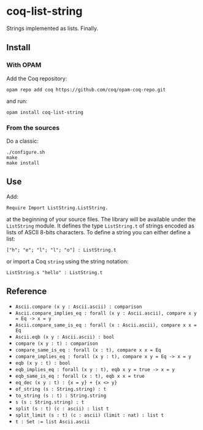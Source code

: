 # coq-list-string
Strings implemented as lists. Finally.

## Install
### With OPAM
Add the Coq repository:

    opam repo add coq https://github.com/coq/opam-coq-repo.git

and run:

    opam install coq-list-string

### From the sources
Do a classic:

    ./configure.sh
    make
    make install

## Use
Add:

    Require Import ListString.ListString.

at the beginning of your source files. The library will be available under the `ListString` module. It defines the type `ListString.t` of strings encoded as lists of ASCII 8-bits characters. To define a string you can either define a list:

    ["h"; "e"; "l"; "l"; "o"] : ListString.t

or import a Coq `string` using the string notation:

    ListString.s "hello" : ListString.t

## Reference
* `Ascii.compare (x y : Ascii.ascii) : comparison`
* `Ascii.compare_implies_eq : forall (x y : Ascii.ascii), compare x y = Eq -> x = y`
* `Ascii.compare_same_is_eq : forall (x : Ascii.ascii), compare x x = Eq`
* `Ascii.eqb (x y : Ascii.ascii) : bool`
* `compare (x y : t) : comparison`
* `compare_same_is_eq : forall (x : t), compare x x = Eq`
* `compare_implies_eq : forall (x y : t), compare x y = Eq -> x = y`
* `eqb (x y : t) : bool`
* `eqb_implies_eq : forall (x y : t), eqb x y = true -> x = y`
* `eqb_same_is_eq : forall (x : t), eqb x x = true`
* `eq_dec (x y : t) : {x = y} + {x <> y}`
* `of_string (s : String.string) : t`
* `to_string (s : t) : String.string`
* `s (s : String.string) : t`
* `split (s : t) (c : ascii) : list t`
* `split_limit (s : t) (c : ascii) (limit : nat) : list t`
* `t : Set := list Ascii.ascii`